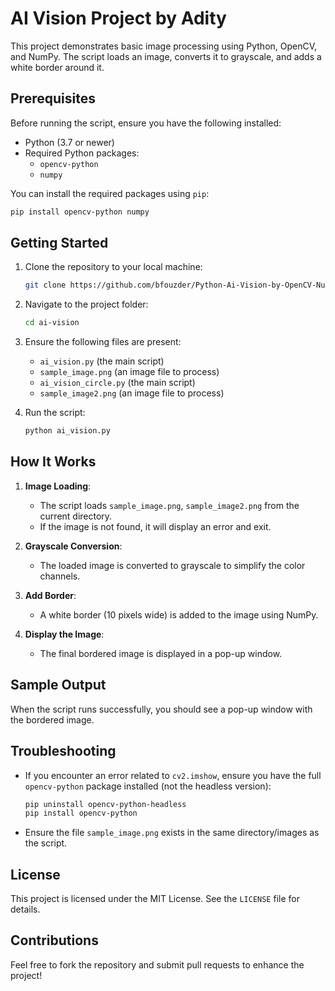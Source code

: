 # AI Vision Project by Adity

This project demonstrates basic image processing using Python, OpenCV, and NumPy. The script loads an image, converts it to grayscale, and adds a white border around it.

## Prerequisites

Before running the script, ensure you have the following installed:
- Python (3.7 or newer)
- Required Python packages:
  - `opencv-python`
  - `numpy`

You can install the required packages using `pip`:
```bash
pip install opencv-python numpy
```

## Getting Started

1. Clone the repository to your local machine:
   ```bash
   git clone https://github.com/bfouzder/Python-Ai-Vision-by-OpenCV-NumPy.git
   ```
2. Navigate to the project folder:
   ```bash
   cd ai-vision
   ```

3. Ensure the following files are present:
   - `ai_vision.py` (the main script)
   - `sample_image.png` (an image file to process)
   - `ai_vision_circle.py` (the main script)
   - `sample_image2.png` (an image file to process)

4. Run the script:
   ```bash
   python ai_vision.py
   ```

## How It Works

1. **Image Loading**:
   - The script loads `sample_image.png`, `sample_image2.png` from the current directory.
   - If the image is not found, it will display an error and exit.

2. **Grayscale Conversion**:
   - The loaded image is converted to grayscale to simplify the color channels.

3. **Add Border**:
   - A white border (10 pixels wide) is added to the image using NumPy.

4. **Display the Image**:
   - The final bordered image is displayed in a pop-up window.

## Sample Output

When the script runs successfully, you should see a pop-up window with the bordered image.

## Troubleshooting

- If you encounter an error related to `cv2.imshow`, ensure you have the full `opencv-python` package installed (not the headless version):
  ```bash
  pip uninstall opencv-python-headless
  pip install opencv-python
  ```

- Ensure the file `sample_image.png` exists in the same directory/images as the script.

## License

This project is licensed under the MIT License. See the `LICENSE` file for details.

## Contributions

Feel free to fork the repository and submit pull requests to enhance the project!

